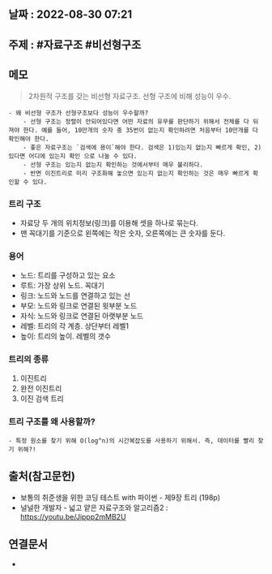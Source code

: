 ## 날짜 : 2022-08-30 07:21

## 주제 : #자료구조 #비선형구조 

## 메모
>2차원적 구조를 갖는 비선형 자료구조. 선형 구조에 비해 성능이 우수.
```ad-faq
- 왜 비선형 구조가 선형구조보다 성능이 우수할까?
	- 선형 구조는 정렬이 안되어있다면 어떤 자료의 유무를 판단하기 위해서 전체를 다 뒤져야 한다. 예를 들어, 10만개의 숫자 중 35번이 없는지 확인하려면 처음부터 10만개를 다 확인해야 한다. 
	- 좋은 자료구조는 `검색에 용이`해야 한다. 검색은 1)있는지 없는지 빠르게 확인, 2)있다면 어디에 있는지 확인 으로 나눌 수 있다. 
	- 선형 구조는 있는지 없는지 확인하는 것에서부터 매우 불리하다. 
	- 반면 이진트리로 미리 구조화해 놓으면 있는지 없는지 확인하는 것은 매우 빠르게 확인할 수 있다. 
```

### 트리 구조
- 자료당 두 개의 위치정보(링크)를 이용해 셋을 하나로 묶는다.
- 맨 꼭대기를 기준으로 왼쪽에는 작은 숫자, 오른쪽에는 큰 숫자를 둔다. 


### 용어
- 노드: 트리를 구성하고 있는 요소
- 루트: 가장 상위 노드. 꼭대기
- 링크: 노드와 노드를 연결하고 있는 선
- 부모: 노드와 링크로 연결된 윗부분 노드
- 자식: 노드와 링크로 연결된 아랫부분 노드
- 레벨: 트리의 각 계층. 상단부터 레벨1
- 높이: 트리의 높이. 레벨의 갯수


### 트리의 종류
1. 이진트리
2. 완전 이진트리
3. 이진 검색 트리


### 트리 구조를 왜 사용할까?
	- 특정 원소를 찾기 위해 O(log^n)의 시간복잡도를 사용하기 위해서. 즉, 데이터를 빨리 찾기 위해?!


## 출처(참고문헌)
- 보통의 취준생을 위한 코딩 테스트 with 파이썬 - 제9장 트리 (198p)
- 널널한 개발자 - 넓고 얕은 자료구조와 알고리즘2 : https://youtu.be/Jippp2mMB2U

## 연결문서
- 
